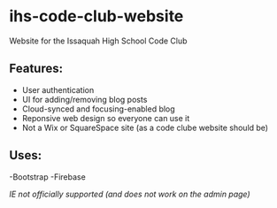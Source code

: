 # ihs-code-club-website
Website for the Issaquah High School Code Club

## Features:
- User authentication
- UI for adding/removing blog posts
- Cloud-synced and focusing-enabled blog
- Reponsive web design so everyone can use it
- Not a Wix or SquareSpace site (as a code clube website should be)

## Uses: 
-Bootstrap
-Firebase 

*IE not officially supported (and does not work on the admin page)* 
